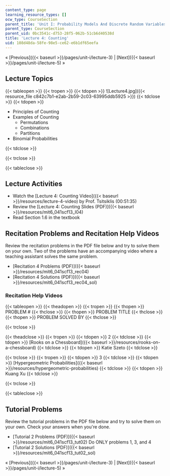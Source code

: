 ```yaml
---
content_type: page
learning_resource_types: []
ocw_type: CourseSection
parent_title: 'Unit I: Probability Models And Discrete Random Variables '
parent_type: CourseSection
parent_uid: 0bc3541c-d753-28f5-062b-51cb6d40538d
title: 'Lecture 4: Counting'
uid: 108d48da-58fe-98e5-ce62-e6b1df65eefa
---
```


« [Previous]({{< baseurl >}}/pages/unit-i/lecture-3) | [Next]({{< baseurl >}}/pages/unit-i/lecture-5) »

Lecture Topics
--------------

{{< tableopen >}}
{{< tropen >}}
{{< tdopen >}}
![Lecture4.jpg]({{< resource_file c842c7b1-e2ab-2b59-2c03-63995ddb5925 >}})
{{< tdclose >}}
{{< tdopen >}}


*   Principles of Counting
*   Examples of Counting
    *   Permutations
    *   Combinations
    *   Partitions
*   Binomial Probabilities


{{< tdclose >}}

{{< trclose >}}

{{< tableclose >}}

Lecture Activities
------------------

*   Watch the [Lecture 4: Counting Video]({{< baseurl >}}/resources/lecture-4-video) by Prof. Tsitsiklis (00:51:35)
*   Review the [Lecture 4: Counting Slides (PDF)]({{< baseurl >}}/resources/mit6_041scf13_l04)
*   Read Section 1.6 in the textbook

Recitation Problems and Recitation Help Videos
----------------------------------------------

Review the recitation problems in the PDF file below and try to solve them on your own. Two of the problems have an accompanying video where a teaching assistant solves the same problem.

*   [Recitation 4 Problems (PDF)]({{< baseurl >}}/resources/mit6_041scf13_rec04)
*   [Recitation 4 Solutions (PDF)]({{< baseurl >}}/resources/mit6_041scf13_rec04_sol)

### Recitation Help Videos

{{< tableopen >}}
{{< theadopen >}}
{{< tropen >}}
{{< thopen >}}
PROBLEM #
{{< thclose >}}
{{< thopen >}}
PROBLEM TITLE
{{< thclose >}}
{{< thopen >}}
PROBLEM SOLVED BY
{{< thclose >}}

{{< trclose >}}

{{< theadclose >}}
{{< tropen >}}
{{< tdopen >}}
2
{{< tdclose >}}
{{< tdopen >}}
[Rooks on a Chessboard]({{< baseurl >}}/resources/rooks-on-a-chessboard)
{{< tdclose >}}
{{< tdopen >}}
Katie Szeto
{{< tdclose >}}

{{< trclose >}}
{{< tropen >}}
{{< tdopen >}}
3
{{< tdclose >}}
{{< tdopen >}}
[Hypergeometric Probabilities]({{< baseurl >}}/resources/hypergeometric-probabilities)
{{< tdclose >}}
{{< tdopen >}}
Kuang Xu
{{< tdclose >}}

{{< trclose >}}

{{< tableclose >}}

Tutorial Problems
-----------------

Review the tutorial problems in the PDF file below and try to solve them on your own. Check your answers when you're done.

*   [Tutorial 2 Problems (PDF)]({{< baseurl >}}/resources/mit6_041scf13_tut02) Do ONLY problems 1, 3, and 4
*   [Tutorial 2 Solutions (PDF)]({{< baseurl >}}/resources/mit6_041scf13_tut02_sol)

« [Previous]({{< baseurl >}}/pages/unit-i/lecture-3) | [Next]({{< baseurl >}}/pages/unit-i/lecture-5) »